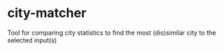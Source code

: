 # city-matcher
Tool for comparing city statistics to find the most (dis)similar city to the selected input(s)
